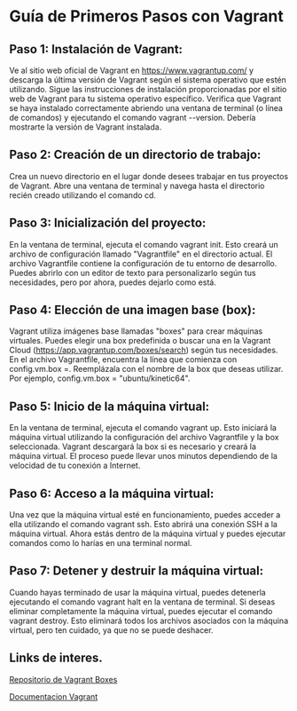 # Guía de Primeros Pasos con Vagrant

## Paso 1: Instalación de Vagrant:

Ve al sitio web oficial de Vagrant en https://www.vagrantup.com/ y descarga la última versión de Vagrant según el sistema operativo que estén utilizando.
Sigue las instrucciones de instalación proporcionadas por el sitio web de Vagrant para tu sistema operativo específico.
Verifica que Vagrant se haya instalado correctamente abriendo una ventana de terminal (o línea de comandos) y ejecutando el comando vagrant --version. Debería mostrarte la versión de Vagrant instalada.

## Paso 2: Creación de un directorio de trabajo:

Crea un nuevo directorio en el lugar donde desees trabajar en tus proyectos de Vagrant.
Abre una ventana de terminal y navega hasta el directorio recién creado utilizando el comando cd.

## Paso 3: Inicialización del proyecto:

En la ventana de terminal, ejecuta el comando vagrant init. Esto creará un archivo de configuración llamado "Vagrantfile" en el directorio actual.
El archivo Vagrantfile contiene la configuración de tu entorno de desarrollo. Puedes abrirlo con un editor de texto para personalizarlo según tus necesidades, pero por ahora, puedes dejarlo como está.

## Paso 4: Elección de una imagen base (box):

Vagrant utiliza imágenes base llamadas "boxes" para crear máquinas virtuales. Puedes elegir una box predefinida o buscar una en la Vagrant Cloud (https://app.vagrantup.com/boxes/search) según tus necesidades.
En el archivo Vagrantfile, encuentra la línea que comienza con config.vm.box =. Reemplázala con el nombre de la box que deseas utilizar. Por ejemplo, config.vm.box = "ubuntu/kinetic64".

## Paso 5: Inicio de la máquina virtual:

En la ventana de terminal, ejecuta el comando vagrant up. Esto iniciará la máquina virtual utilizando la configuración del archivo Vagrantfile y la box seleccionada.
Vagrant descargará la box si es necesario y creará la máquina virtual. El proceso puede llevar unos minutos dependiendo de la velocidad de tu conexión a Internet.

## Paso 6: Acceso a la máquina virtual:

Una vez que la máquina virtual esté en funcionamiento, puedes acceder a ella utilizando el comando vagrant ssh. Esto abrirá una conexión SSH a la máquina virtual.
Ahora estás dentro de la máquina virtual y puedes ejecutar comandos como lo harías en una terminal normal.

## Paso 7: Detener y destruir la máquina virtual:

Cuando hayas terminado de usar la máquina virtual, puedes detenerla ejecutando el comando vagrant halt en la ventana de terminal.
Si deseas eliminar completamente la máquina virtual, puedes ejecutar el comando vagrant destroy. Esto eliminará todos los archivos asociados con la máquina virtual, pero ten cuidado, ya que no se puede deshacer.

## Links de interes.

[Repositorio de Vagrant Boxes](https://app.vagrantup.com/boxes/search)

[Documentacion Vagrant](https://developer.hashicorp.com/vagrant/docs)